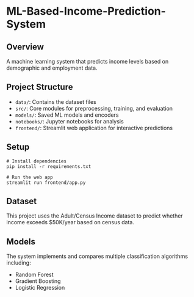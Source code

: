 # ML-Based-Income-Prediction-System

## Overview
A machine learning system that predicts income levels based on demographic and employment data.

## Project Structure
- `data/`: Contains the dataset files
- `src/`: Core modules for preprocessing, training, and evaluation
- `models/`: Saved ML models and encoders
- `notebooks/`: Jupyter notebooks for analysis
- `frontend/`: Streamlit web application for interactive predictions

## Setup
```
# Install dependencies
pip install -r requirements.txt

# Run the web app
streamlit run frontend/app.py
```

## Dataset
This project uses the Adult/Census Income dataset to predict whether income exceeds $50K/year based on census data.

## Models
The system implements and compares multiple classification algorithms including:
- Random Forest
- Gradient Boosting
- Logistic Regression